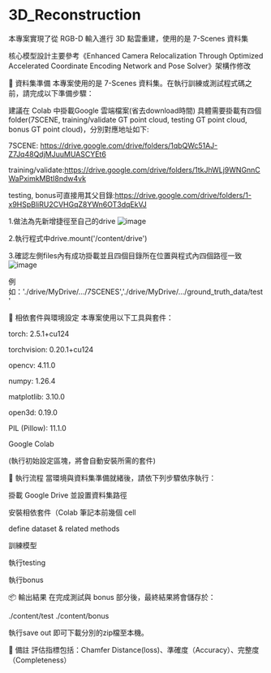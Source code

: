 # 3D_Reconstruction
本專案實現了從 RGB-D 輸入進行 3D 點雲重建，使用的是 7-Scenes 資料集

核心模型設計主要參考《Enhanced Camera Relocalization Through Optimized Accelerated Coordinate Encoding Network and Pose Solver》架構作修改

📁 資料集準備
本專案使用的是 7-Scenes 資料集。在執行訓練或測試程式碼之前，請完成以下準備步驟：

建議在 Colab 中掛載Google 雲端檔案(省去download時間)
具體需要掛載有四個folder(7SCENE, training/validate GT point cloud, testing GT point cloud, bonus GT point cloud)，分別對應地址如下:

7SCENE: https://drive.google.com/drive/folders/1qbQWc51AJ-Z7Jq48QdjMJuuMUASCYEt6

training/validate:https://drive.google.com/drive/folders/1tkJhWLj9WNGnnCWaPximkMBtI8ndw4vk

testing, bonus可直接用其父目錄:https://drive.google.com/drive/folders/1-x9HSpBliRU2CVHGqZ8YWn6OT3dqEkVJ

1.做法為先新增捷徑至自己的drive
![image](https://github.com/user-attachments/assets/8f177dd3-9dbc-40c3-be69-2a33118550c4)

2.執行程式中drive.mount('/content/drive')

3.確認左側files內有成功掛載並且四個目錄所在位置與程式內四個路徑一致
![image](https://github.com/user-attachments/assets/fe9d0222-3175-4689-b49b-4073ffc72b44)

例如：'./drive/MyDrive/.../7SCENES','./drive/MyDrive/.../ground_truth_data/test'

🔧 相依套件與環境設定
本專案使用以下工具與套件：

torch: 2.5.1+cu124

torchvision: 0.20.1+cu124

opencv: 4.11.0

numpy: 1.26.4

matplotlib: 3.10.0

open3d: 0.19.0

PIL (Pillow): 11.1.0

Google Colab

(執行初始設定區塊，將會自動安裝所需的套件)


🚀 執行流程
當環境與資料集準備就緒後，請依下列步驟依序執行：

掛載 Google Drive 並設置資料集路徑

安裝相依套件（Colab 筆記本前幾個 cell

define dataset & related methods

訓練模型

執行testing

執行bonus

📦 輸出結果
在完成測試與 bonus 部分後，最終結果將會儲存於：

./content/test
./content/bonus

執行save out 即可下載分別的zip檔至本機。

📝 備註
評估指標包括：Chamfer Distance(loss)、準確度（Accuracy）、完整度（Completeness）

